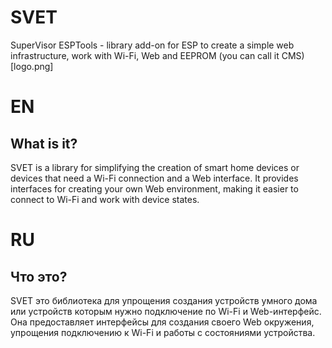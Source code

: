 # SVET
SuperVisor ESPTools - library add-on for ESP to create a simple web infrastructure, work with Wi-Fi, Web and EEPROM (you can call it CMS)
[logo.png]
# EN

## What is it?

SVET is a library for simplifying the creation of smart home devices or devices that need a Wi-Fi connection and a Web interface. It provides interfaces for creating your own Web environment, making it easier to connect to Wi-Fi and work with device states.

# RU

## Что это?

SVET это библиотека для упрощения создания устройств умного дома или устройств которым нужно подключение по Wi-Fi и Web-интерфейс. Она предоставляет интерфейсы для создания своего Web окружения, упрощения подключению к Wi-Fi и работы с состояниями устройства.
